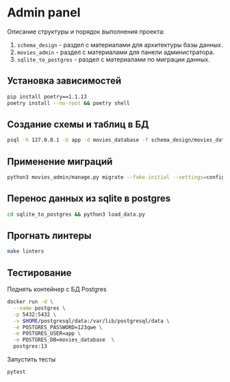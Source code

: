 # Admin panel

Описание структуры и порядок выполнения проекта:
1. `schema_design` - раздел c материалами для архитектуры базы данных.
2. `movies_admin` - раздел с материалами для панели администратора.
3. `sqlite_to_postgres` - раздел с материалами по миграции данных.

## Установка зависимостей
```bash
pip install poetry==1.1.13
poetry install --no-root && poetry shell
```

## Создание схемы и таблиц в БД
```bash
psql -h 127.0.0.1 -U app -d movies_database -f schema_design/movies_database.ddl
```

## Применение миграций
```bash
python3 movies_admin/manage.py migrate --fake-initial --settings=config.settings
```

## Перенос данных из sqlite в postgres
```bash
cd sqlite_to_postgres && python3 load_data.py
```

## Прогнать линтеры
```bash
make linters
```

## Тестирование
Поднять контейнер c БД Postgres
```bash
docker run -d \
  --name postgres \
  -p 5432:5432 \
  -v $HOME/postgresql/data:/var/lib/postgresql/data \
  -e POSTGRES_PASSWORD=123qwe \
  -e POSTGRES_USER=app \
  -e POSTGRES_DB=movies_database  \
  postgres:13
```
Запустить тесты
```bash
pytest
```
